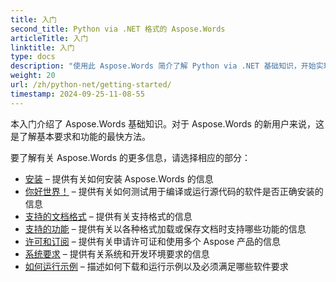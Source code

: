 ```yaml
---
title: 入门
second_title: Python via .NET 格式的 Aspose.Words
articleTitle: 入门
linktitle: 入门
type: docs
description: "使用此 Aspose.Words 简介了解 Python via .NET 基础知识，开始实现 Aspose.Words 对您的业务的价值。"
weight: 20
url: /zh/python-net/getting-started/
timestamp: 2024-09-25-11-08-55
---
```


本入门介绍了 Aspose.Words 基础知识。对于 Aspose.Words 的新用户来说，这是了解基本要求和功能的最快方法。

要了解有关 Aspose.Words 的更多信息，请选择相应的部分：

- [安装](/words/zh/python-net/installation/) – 提供有关如何安装 Aspose.Words 的信息
- [你好世界！](/words/zh/python-net/hello-world/) – 提供有关如何测试用于编译或运行源代码的软件是否正确安装的信息
- [支持的文档格式](/words/zh/python-net/supported-document-formats/) – 提供有关支持格式的信息
- [支持的功能](/words/zh/python-net/features/) – 提供有关以各种格式加载或保存文档时支持哪些功能的信息
- [许可和订阅](/words/zh/python-net/licensing/) – 提供有关申请许可证和使用多个 Aspose 产品的信息
- [系统要求](/words/zh/python-net/system-requirements/) – 提供有关系统和开发环境要求的信息
- [如何运行示例](/words/zh/python-net/how-to-run-the-examples/) – 描述如何下载和运行示例以及必须满足哪些软件要求

